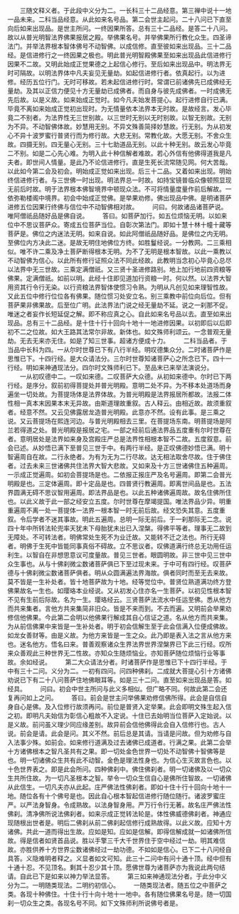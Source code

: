 <!-- { "loadSidebar": true } -->
　　三随文释义者。于此段中义分为二。一长科三十二品经意。第三禅中说十一地一品未来。二科当品经意。从此如来名号品。第二会世主起问。二十八问已下直至向后如来出现品。是世主所问。一终因果所答。总有三十二品经。是答二十八问。故以从普光明智法界佛果报居之殿。举佛果名号。并举佛果所行教化众生。四圣谛法门。并举法界根本智体佛号不动智佛。以成信修。直至彼如来出现品。三十二品经。是信进修行之一终因果之极也。明此普光明智殿佛果至如来出现品此信进修行因果不二故。又明此始成正觉果德之上起信心修行。至后如来出现品中。明法界无时可隔故。以明法界体中凡夫妄见无量劫。如起信进修行者。依真起行。以为进修。经历五位行门。无时可移故。若未起信进修行时。常谓已前诸佛先已成佛经无量劫。及其以正信力便见十方无量劫已成佛者。而自身与彼先成佛者。一时成佛无先后故。以是义故。如来始成正觉时。如今凡夫始发菩提心。起行进修自行已满。毕竟不离如来始成正觉初出现时。为无情量依本法界本无时故。是故经言。发心毕竟二不别者。为法界性无三世别故。以三世时无别以无时别故。以智无别故。无别为不异。不动智佛体故。妙慧用无别。不异文殊善简择妙慧故。行无别。为从初发心不异十波罗蜜行普贤行而为修行故。大悲无别。常教化故。大愿无别。不舍众生故。四摄无别。四无量心无别。三十七助道品无别。以此十种无别。故云发心毕竟二不别。如是二心先心难。为明入此十种信解者难故。若心外信有他佛得道我是凡夫者。即世间人情量。是此乃不论信进修行。直是生死长流常随见网。何大苦哉。以此如今第二会及初会。明始成正觉如来出现。后三十二品。又着如来出现。明始终信进修行者。与三世佛一时出现。明法界总一时故。如持宝镜普临众像顿照显现无前后时故。明于法界根本佛智境界中顿现众法。不可将情量度量作前后解故。一依弥勒楼阁中境界。初会中始成正觉佛。是举果劝修。佛出现品中佛。是明诸菩萨进修五位因果行终佛与信位中不动智佛相对故。
　　问曰。何故诸品诸菩萨说。唯阿僧祇品随好品是佛自说。
　　答曰。如菩萨加行。如五位烦恼无明。以如来位中不思议菩萨众。寄成五位菩萨当位。自彰次第法门。即如十慧十林十幢十藏等菩萨是。佛位之内迷法无明。如来自说。如此阿僧祇品随好品。是佛位之内无明。至佛位内方决此二迷。是故无明住地佛位方终。如胜鬘经说。一分教网。二三乘相似。唯不许二乘及净土菩萨断得根本无明。为不了无明是根本智故。以此一乘教以不动智佛为信心。以此所有修行证照众法不同此经故。此教明当念初心毕竟心总尽以法界中无三世故。三乘定满僧祇。又三贤十圣进修路别。地上加行地前四资粮等佛果。定满僧祇。如前以明。此经十住即见道加行资粮一时。何以然。以法界大智用资其行令行无染。以行资粮法界智体使惯习令熟。为明从凡创见如来理智性故。又此五位中修行位位各有佛果。随位惯习处安立名。别三乘教中前位向后位。但有菩萨果非佛果故。后至位广明。此法界法门说之经无量劫不延。说之一刹那不促。唯迷之者妄作长短延促之解。即不称应真之心。自此如来名号品以去。直至如来出现品。总有三十二品经。是十住十行十回向十地十一地进修因果。以初即后以后即初不二之位故。如大王路其法常尔非故。新体也。如文殊师利颂云。一念普观无量劫。无去无来亦无住。如是了知三世事。超诸方便成十力。
　　二科当品者。于当品中长科为四。一从尔时世尊已下有八行半经。明叹德集众分。二时诸菩萨作是思惟已下。十四行经。是大众请法分。三尔时世尊知诸菩萨心之所念已下。四十一行经。明如来神通现法分。四尔时文殊师利已下。至品末已来举法演说分。
　　一从初叹德中二。一叹如来德。二叹菩萨大众德。从初如来德中。尔时已下两行经。是序分。叙前初得菩提处并普光明殿。意明二处不异。为不移本处道场而身遍坐一切处故。为菩提场体是法界体故。为普光明殿是法界报居所都故。法报二体性相一真本末因果本末无异故。由斯道理故重叙。古人释云。由相近故。故须重叙者。经意不然。又云见佛露居龙造普光明殿。此意亦不然。设有此事。是三乘之说。又云菩提场在熙连河边。与普光明殿相去三里。在菩提场东南。明菩提场是阿兰若得道之处。普光明殿是报居之宅。一部之经前后通法界品五度重有尔时世尊在者。意明居处是法界如来身及宫殿庄严总是法界性相根本智不二故。五度叙意。前会已述。从妙悟已满下至普见三世于中。有两行半经。是正叹佛德妙悟已满。明十智遍周自在故。二行永绝者。为有为无为二行尽故。达无相法取舍尽故。住于佛住者。过去未来三世诸佛共住法界大智大悲故。又如来及十方三世诸佛住五种遍周。一示成正觉遍周。如初会菩提场是也。二依报正报庄严及名号遍周。即第二会普光明殿是也。三定体遍周。即十定品是也。四普贤行教遍周。即离世间品是也。五法界圆满无碍不思议智用遍周。即法界品是也。以此五种诸佛遍周故。故名住佛所住也。以此义故于此一部之经安立五度。尔时世尊在摩竭提国。唯法界品少异。明重重遍周不离一处一菩提体一法界一根本智一时无前后故。经文恐失其意。五度重叙。令后学者不迷其事故。明此五遍周。总明一际无前后。于一刹那际无二念。说四十年中所转法轮兜率天犹未下母胎犹未出已入涅槃。得佛平等者。理事无二故到无障处。不可转法者。明佛常处生死不为业迁故。又能转不迁之法也。所行无碍者。明佛于生死中皆能同事真俗不碍故。立不思议者。叹佛道满行终总无功用任运利生。以智自在非想思意议可度量故。普见三世者。眼圆明故。非三世中见三世中众生事也。从与十佛刹微尘数诸菩萨俱已下至过现未来。于中可有四行经。叹菩萨德与十佛刹微尘数诸菩萨俱者。明从众圆满遍法界海故。俱者同时而至无去来故。莫不皆是一生补处者。皆十地菩萨故为十地。经等觉位中。普贤位熟道满功终方登佛果故名一生也。如璎珞本业经说。又从初发心住亦名一生菩萨。以初见性根本智不见有生前后际故。名为一生。璎珞经云。三贤菩萨法流水中任运至佛。悉从他方而共来集者。言他方共来集简非旧众。皆是不来而到。不去而遍。又明前会举果劝修信他佛果。今此第二会明以他佛果行解成其自心信证之道。名从他方而共来集。为从前信佛果中来皆是一生补处者。明于初会信解生至于此会信满入位便成佛故。如龙女善财等。由是义故。为他方来皆是一生之众。此乃即是表入法之言从他方来也。迷名他方。悟名曰来。普善观察诸众生界法界世界涅槃界已下此三行经。叹所来众善观此三种世界无二性故。亦知众生随烦恼业。亦知菩萨随位烦恼行业等事故。余如经说。
　　第二大众请法分者。时诸菩萨作是思惟已下十四行半经。于中有三十二问。义分为二。一初有四问。问四种佛刹。二成就大菩提心引十方诸佛劝说已下有二十八问菩萨住地佛眼耳等。如是三十二问。直至如来出现品是答。如经具。
　　问曰。初会中世主所问与此义多相似。但广略不同。何故此第二会还复再问如上之问。
　　答曰。前会是世主问举佛果劝修信佛所得。此会是自信自身自心是佛。及入位修行故须再问。前位是普贤入定举果。此会即明文殊生起入信之初。即明凡夫始信为彰信心粗故不入定说。十住已去始明当位菩萨入定始说。以是义故。前问虽义理少同应缘差别。故异前会信他佛得此会自入信修行也。古人说。前会是请。此会是问。其义不然。前后总是其请。当请是问故。但为劝修与自入法事少殊。如前会。如来修行道满及过去诸佛已成道者。行满之果。此第二会举十方诸佛根本之智凡圣共有之果。即一切处金色世界一切处不动智佛十智佛等是也。明一切诸佛众生共有此不动智。金色是理法性身也。为信心生灭故言色也。以十色世界表之。即是此会所问。四种佛刹中。佛住佛刹者。明一切诸佛及以一切众生共所住故。为一切凡圣根本之智。举令一切众生信自心是佛所住智故。一切诸佛从此信生。一切凡夫亦从此起。庄严佛法性佛刹者。即如十住十行十回向十地十一地。随位各有十个佛号是也。因此自心根本智起信进修行随位随行。诸波罗蜜庄严。以严法身智身。令成熟故。以法身智身用。严万行令行无著。故名庄严佛法性佛刹。清净佛所说法佛刹者。如来示成正觉转法轮是。体性佛威德佛刹者。神通应现随根出世者是。明后二佛刹从前二佛刹起信修行成熟故得。以此义故。应知十方诸佛。共此一道而得出生故。应如是知。应如是信解。即得信解成就一如诸佛所信故。得是信者如贤首品说。胜以手擎三千大千世界住于空中经过一劫。明其难信故。亦胜供养十方世界尘数诸佛经过一劫功德。不如如是信心。已下二十八问经自具答。义隐难明者释之。义显者如文可知。此三十二问中有问十通十顶。经中但有十通十忍。不见顶名。剩其十忍少其十顶。愿佛世尊为诸菩萨亦为我说此两句结请。自此已下是如来以神力举法显答。
　　第三如来神通现法分者。于此分中义分为二。一明随类现法。二明约初信心。
　　一随类现法者。随五位之中菩萨之类。各现十种佛住。十住十行十向十地十一地中。各有随位佛果名号是。随一切国刹一切众生之类。各现名号不同。如下文殊师利所说佛号者是。
